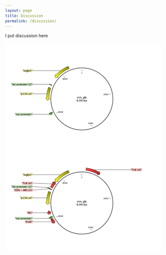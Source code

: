 ```yaml
---
layout: page
title: Discussion
permalink: /discussion/
---
```


I put discussion here  

<img align="left" src="/images/erm_gfp.png" height="50%">
<img align="right" src="/images/erm_gfp_frag.png" height="50%">

